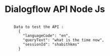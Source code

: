 <h1>Dialogflow API Node Js</h1>
<p>
  <code>
    Data to test the API : 
      {
        "languageCode": "en",
        "queryText": "what is the time now",
        "sessionId": "shabithkms"
      }
  </code>
</p>